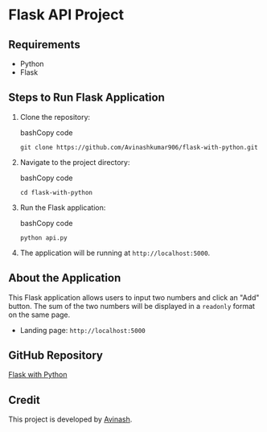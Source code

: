Flask API Project
=================

Requirements
------------

*   Python
*   Flask

Steps to Run Flask Application
------------------------------

1.  Clone the repository:
    
    bashCopy code
    
    `git clone https://github.com/Avinashkumar906/flask-with-python.git`
    
2.  Navigate to the project directory:
    
    bashCopy code
    
    `cd flask-with-python`
    
3.  Run the Flask application:
    
    bashCopy code
    
    `python api.py`
    
4.  The application will be running at `http://localhost:5000`.

About the Application
---------------------

This Flask application allows users to input two numbers and click an "Add" button. The sum of the two numbers will be displayed in a `readonly` format on the same page.

*   Landing page: `http://localhost:5000`

GitHub Repository
-----------------

[Flask with Python](https://github.com/Avinashkumar906/flask-with-python.git)

Credit
------

This project is developed by [Avinash](https://github.com/Avinashkumar906).